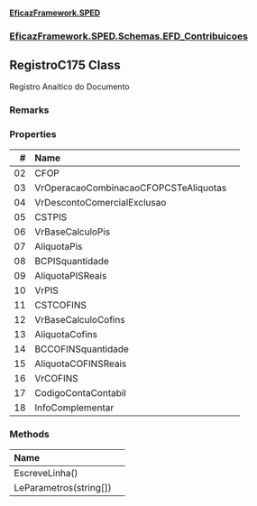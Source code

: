 #### [EficazFramework.SPED](EficazFrameworkSPED.md 'EficazFramework SPED')
### [EficazFramework.SPED.Schemas.EFD_Contribuicoes](EficazFramework.SPED.Schemas.EFD_Contribuicoes.md 'EficazFramework.SPED.Schemas.EFD_Contribuicoes')

## RegistroC175 Class

Registro Anaítico do Documento

### Remarks
### Properties

| # | Name | |
| ---: | :--- | :--- |
| 02 | CFOP |  |
| 03 | VrOperacaoCombinacaoCFOPCSTeAliquotas |  |
| 04 | VrDescontoComercialExclusao |  |
| 05 | CSTPIS |  |
| 06 | VrBaseCalculoPis |  |
| 07 | AliquotaPis |  |
| 08 | BCPISquantidade |  |
| 09 | AliquotaPISReais |  |
| 10 | VrPIS |  |
| 11 | CSTCOFINS |  |
| 12 | VrBaseCalculoCofins |  |
| 13 | AliquotaCofins |  |
| 14 | BCCOFINSquantidade |  |
| 15 | AliquotaCOFINSReais |  |
| 16 | VrCOFINS |  |
| 17 | CodigoContaContabil |  |
| 18 | InfoComplementar |  |
### Methods

| Name | |
| :--- | :--- |
| EscreveLinha() |  |
| LeParametros(string[]) |  |
